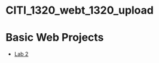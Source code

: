 # CITI_1320_webt_1320_upload

<h1>Basic Web Projects</h1>

<ul>
    <li><a href="lab2/index.html" target="_blank">Lab 2</a></li>
</ul>
